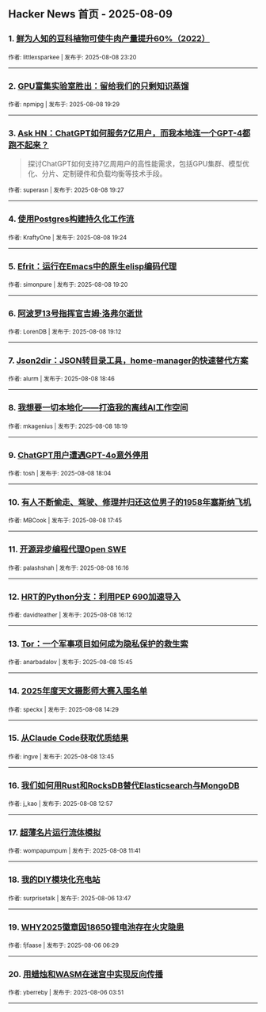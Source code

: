 ## Hacker News 首页 - 2025-08-09


### 1. [鲜为人知的豆科植物可使牛肉产量提升60%（2022）](https://news.ycombinator.com/item?id=44842700)

<sub>作者: littlexsparkee | 发布于: 2025-08-08 23:20</sub>

---

### 2. [GPU富集实验室胜出：留给我们的只剩知识蒸馏](https://news.ycombinator.com/item?id=44840746)

<sub>作者: npmipg | 发布于: 2025-08-08 19:29</sub>

---

### 3. [Ask HN：ChatGPT如何服务7亿用户，而我本地连一个GPT-4都跑不起来？](https://news.ycombinator.com/item?id=44840728)
> 探讨ChatGPT如何支持7亿周用户的高性能需求，包括GPU集群、模型优化、分片、定制硬件和负载均衡等技术手段。

<sub>作者: superasn | 发布于: 2025-08-08 19:27</sub>

---

### 4. [使用Postgres构建持久化工作流](https://news.ycombinator.com/item?id=44840693)

<sub>作者: KraftyOne | 发布于: 2025-08-08 19:24</sub>

---

### 5. [Efrit：运行在Emacs中的原生elisp编码代理](https://news.ycombinator.com/item?id=44840654)

<sub>作者: simonpure | 发布于: 2025-08-08 19:20</sub>

---

### 6. [阿波罗13号指挥官吉姆·洛弗尔逝世](https://news.ycombinator.com/item?id=44840582)

<sub>作者: LorenDB | 发布于: 2025-08-08 19:12</sub>

---

### 7. [Json2dir：JSON转目录工具，home-manager的快速替代方案](https://news.ycombinator.com/item?id=44840307)

<sub>作者: alurm | 发布于: 2025-08-08 18:46</sub>

---

### 8. [我想要一切本地化——打造我的离线AI工作空间](https://news.ycombinator.com/item?id=44840013)

<sub>作者: mkagenius | 发布于: 2025-08-08 18:19</sub>

---

### 9. [ChatGPT用户遭遇GPT-4o意外停用](https://news.ycombinator.com/item?id=44839842)

<sub>作者: tosh | 发布于: 2025-08-08 18:04</sub>

---

### 10. [有人不断偷走、驾驶、修理并归还这位男子的1958年塞斯纳飞机](https://news.ycombinator.com/item?id=44839681)

<sub>作者: MBCook | 发布于: 2025-08-08 17:45</sub>

---

### 11. [开源异步编程代理Open SWE](https://news.ycombinator.com/item?id=44838733)

<sub>作者: palashshah | 发布于: 2025-08-08 16:16</sub>

---

### 12. [HRT的Python分支：利用PEP 690加速导入](https://news.ycombinator.com/item?id=44838687)

<sub>作者: davidteather | 发布于: 2025-08-08 16:12</sub>

---

### 13. [Tor：一个军事项目如何成为隐私保护的救生索](https://news.ycombinator.com/item?id=44838378)

<sub>作者: anarbadalov | 发布于: 2025-08-08 15:45</sub>

---

### 14. [2025年度天文摄影师大赛入围名单](https://news.ycombinator.com/item?id=44837434)

<sub>作者: speckx | 发布于: 2025-08-08 14:29</sub>

---

### 15. [从Claude Code获取优质结果](https://news.ycombinator.com/item?id=44836879)

<sub>作者: ingve | 发布于: 2025-08-08 13:45</sub>

---

### 16. [我们如何用Rust和RocksDB替代Elasticsearch与MongoDB](https://news.ycombinator.com/item?id=44836463)

<sub>作者: j_kao | 发布于: 2025-08-08 12:57</sub>

---

### 17. [超薄名片运行流体模拟](https://news.ycombinator.com/item?id=44835879)

<sub>作者: wompapumpum | 发布于: 2025-08-08 11:41</sub>

---

### 18. [我的DIY模块化充电站](https://news.ycombinator.com/item?id=44811993)

<sub>作者: surprisetalk | 发布于: 2025-08-06 13:47</sub>

---

### 19. [WHY2025徽章因18650锂电池存在火灾隐患](https://news.ycombinator.com/item?id=44808423)

<sub>作者: fjfaase | 发布于: 2025-08-06 06:29</sub>

---

### 20. [用蜡烛和WASM在迷宫中实现反向传播](https://news.ycombinator.com/item?id=44807429)

<sub>作者: yberreby | 发布于: 2025-08-06 03:51</sub>

---

